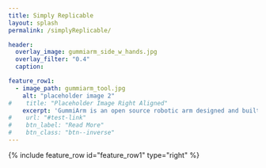 ```yaml
---
title: Simply Replicable
layout: splash
permalink: /simplyReplicable/

header:
  overlay_image: gummiarm_side_w_hands.jpg
  overlay_filter: "0.4"
  caption:

feature_row1:
  - image_path: gummiarm_tool.jpg
    alt: "placeholder image 2"
#    title: "Placeholder Image Right Aligned"
    excerpt: 'GummiArm is an open source robotic arm designed and built by Dr. Martin F. Stoelen as part of the DeCoRo project at Plymouth University, Plymouth, UK. <br /><br /> The platform is built with 3D printed parts, and affords to replicate research experiments on cognitive robotics, or tutorials/practicals for secondary and higher education.<br /><br /> The project is based on concurrent development of software and hardware and is opened to the community so everyone can build its own platform, extend the design, share the software and exchange baselines, see https://mstoelen.github.io/GummiArm/.<br /> <br />Alternatively, you can purchase a ready built GummiArm and just add your own bricks to the platform.'
#    url: "#test-link"
#    btn_label: "Read More"
#    btn_class: "btn--inverse"
---
```


{% include feature_row id="feature_row1" type="right" %}
